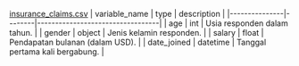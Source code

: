 [insurance_claims.csv](https://github.com/user-attachments/files/18053290/insurance_claims.csv)
| variable_name | type   | description                      |
|---------------|--------|----------------------------------|
| age           | int    | Usia responden dalam tahun.      |
| gender        | object | Jenis kelamin responden.         |
| salary        | float  | Pendapatan bulanan (dalam USD).  |
| date_joined   | datetime | Tanggal pertama kali bergabung. |
